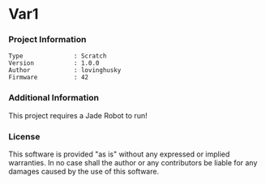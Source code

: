 Var1
================



### Project Information
```
Type              : Scratch
Version           : 1.0.0
Author            : lovinghusky
Firmware          : 42
```

### Additional Information
This project requires a Jade Robot to run!

### License
This software is provided "as is" without any expressed or implied warranties.  In no case shall the author or any contributors be liable for any damages caused by the use of this software.

